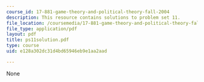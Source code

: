 ```yaml
---
course_id: 17-881-game-theory-and-political-theory-fall-2004
description: This resource contains solutions to problem set 11.
file_location: /coursemedia/17-881-game-theory-and-political-theory-fall-2004/e128a302dc31d4bd65946eb9e1aa2aad_ps11solution.pdf
file_type: application/pdf
layout: pdf
title: ps11solution.pdf
type: course
uid: e128a302dc31d4bd65946eb9e1aa2aad

---
```

None
